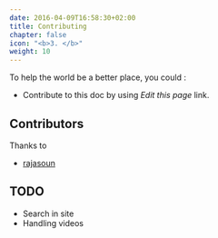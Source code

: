```yaml
---
date: 2016-04-09T16:58:30+02:00
title: Contributing
chapter: false
icon: "<b>3. </b>"
weight: 10
---
```


To help the world be a better place, you could :

- Contribute to this doc by using *Edit this page* link.

## Contributors

Thanks to 

- [rajasoun](https://github.com/rajasoun)


## TODO

- Search in site
- Handling videos
